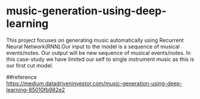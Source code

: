 # music-generation-using-deep-learning
This project focuses on generating music automatically using Recurrent Neural Network(RNN).Our input to the model is a sequence of musical events/notes. Our output will be new sequence of musical events/notes. In this case-study we have limited our self to single instrument music as this is our first cut model.

##reference  
https://medium.datadriveninvestor.com/music-generation-using-deep-learning-85010fb982e2
